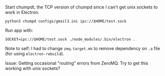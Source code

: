 Start chumpdt, the TCP version of chumpd since I can't get unix sockets to work in Electron.

`python3 chumpd configs/gmail3.ini ipc://$HOME/test.sock`

Run app with:

`SOCKET=ipc://$HOME/test.sock ./node_modules/.bin/electron .`

Note to self: I had to change `zmq.target.mk` to remove dependency on `.a` file (for using `electron-rebuild`).

Issue: Getting occasional "routing" errors from ZeroMQ. Try to get this working with unix sockets?